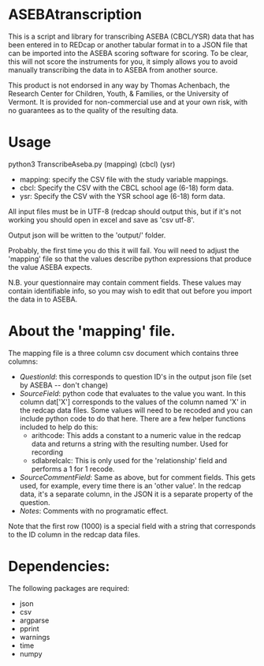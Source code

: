 # ASEBAtranscription

This is a script and library for transcribing ASEBA (CBCL/YSR) data that has been entered in to REDcap or another tabular format in to a JSON file that can be imported into the ASEBA scoring software for scoring. To be clear, this will not score the instruments for you, it simply allows you to avoid manually transcribing the data in to ASEBA from another source.

This product is not endorsed in any way by Thomas Achenbach, the Research Center for Children, Youth, & Families, or the University of Vermont. It is provided for non-commercial use and at your own risk, with no guarantees as to the quality of the resulting data.

# Usage

python3 TranscribeAseba.py (mapping) (cbcl) (ysr)

* mapping: specify the CSV file with the study variable mappings.
* cbcl: Specify the CSV with the CBCL school age (6-18) form data.
* ysr: Specify the CSV with the YSR school age (6-18) form data.

All input files must be in UTF-8 (redcap should output this, but if it's not working you should open in excel and save as 'csv utf-8'.

Output json will be written to the 'output/' folder.

Probably, the first time you do this it will fail. You will need to adjust the 'mapping' file so that the values describe python expressions that produce the value ASEBA expects.

N.B. your questionnaire may contain comment fields. These values may contain identifiable info, so you may wish to edit that out before you import the data in to ASEBA.

# About the 'mapping' file.

The mapping file is a three column csv document which contains three columns:

* *$QuestionId$*: this corresponds to question ID's in the output json file (set by ASEBA -- don't change)
* *SourceField*: python code that evaluates to the value you want. In this column dat['X'] corresponds to the values of the column named 'X' in the redcap data files. Some values will need to be recoded and you can include python code to do that here. There are a few helper functions included to help do this:
  * arithcode: This adds a constant to a numeric value in the redcap data and returns a string with the resulting number. Used for recording
  * sdlabrelcalc: This is only used for the 'relationship' field and performs a 1 for 1 recode.
* *SourceCommentField*: Same as above, but for comment fields. This gets used, for example, every time there is an 'other value'. In the redcap data, it's a separate column, in the JSON it is a separate property of the question.
* *Notes*: Comments with no programatic effect.

Note that the first row (1000) is a special field with a string that corresponds to the ID column in the redcap data files.

# Dependencies:

The following packages are required:

* json
* csv
* argparse
* pprint
* warnings
* time
* numpy




